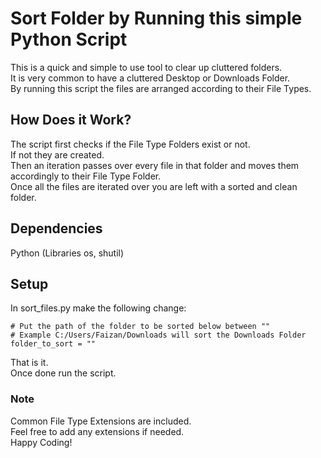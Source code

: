 # Sort Folder by Running this simple Python Script
This is a quick and simple to use tool to clear up cluttered folders.  
It is very common to have a cluttered Desktop or Downloads Folder.  
By running this script the files are arranged according to their File Types.  

## How Does it Work?
The script first checks if the File Type Folders exist or not.  
If not they are created.  
Then an iteration passes over every file in that folder and moves them accordingly to
their File Type Folder.  
Once all the files are iterated over you are left with a sorted and clean folder.  

## Dependencies
Python (Libraries os, shutil)

## Setup
In sort_files.py make the following change:  
```
# Put the path of the folder to be sorted below between ""
# Example C:/Users/Faizan/Downloads will sort the Downloads Folder
folder_to_sort = ""

```
That is it.  
Once done run the script.  

### Note
Common File Type Extensions are included.  
Feel free to add any extensions if needed.  
Happy Coding!
